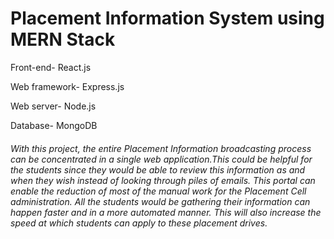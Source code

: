 # Placement Information System using MERN Stack

Front-end- React.js

Web framework- Express.js

Web server- Node.js

Database- MongoDB

###### With this project, the entire Placement Information broadcasting process can be concentrated in a single web application.This could be helpful for the students since they would be able to review this information as and when they wish instead of looking through piles of emails. This portal can enable the reduction of most of the manual work for the Placement Cell administration. All the students would be gathering their information can happen faster and in a more automated manner. This will also increase the speed at which students can apply to these placement drives. 
